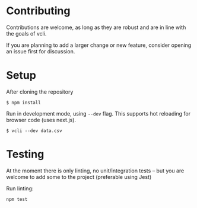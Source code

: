 # Contributing

Contributions are welcome, as long as they are robust and are in line with the goals of vcli.

If you are planning to add a larger change or new feature, consider opening an issue first for discussion.

# Setup

After cloning the repository

```sh-session
$ npm install
```

Run in development mode, using `--dev` flag. This supports hot reloading for browser code (uses next.js).

```sh-session
$ vcli --dev data.csv
```

# Testing

At the moment there is only linting, no unit/integration tests – but you are welcome to add some to the project (preferable using Jest)

Run linting:

```js
npm test
```


